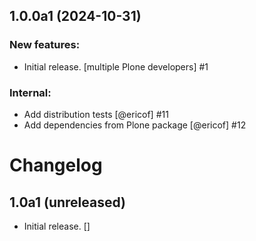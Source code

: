 ## 1.0.0a1 (2024-10-31)


### New features:

- Initial release.
  [multiple Plone developers] #1


### Internal:

- Add distribution tests [@ericof] #11
- Add dependencies from Plone package [@ericof] #12

# Changelog

## 1.0a1 (unreleased)

- Initial release.
  []
